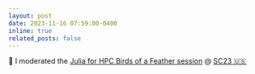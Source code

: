 ```yaml
---
layout: post
date: 2023-11-16 07:59:00-0400
inline: true
related_posts: false
---
```


📢 I moderated the [Julia for HPC Birds of a Feather session](https://github.com/JuliaParallel/julia-hpc-bof-sc23) @ [SC23 🇺🇸](https://sc23.supercomputing.org/)